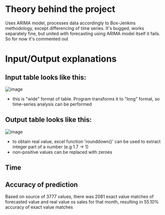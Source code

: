# Theory behind the project
Uses ARIMA model, processes data accordingly to Box-Jenkins methodology, except differencing of time series. It's bugged, works separately fine, but united with forecasting using ARIMA model itself it fails. So for now it's commented out
# Input/Output explanations
## Input table looks like this:
![image](https://github.com/user-attachments/assets/fcc07f98-b8f9-4dd6-843a-f2a8c41ab4d2)
- this is "wide" format of table. Program transforms it to "long" format, so time-series analysis can be performed
## Output table looks like this:
![image](https://github.com/user-attachments/assets/c8807583-fc58-4e49-9870-5ca559051571)
- to obtain real value, excel function 'rounddown()' can be used to extract integer part of a number (e.g 1.7 -> 1)
- non-positive values can be replaced with zeroes
## Time
## Accuracy of prediction
Based on source of 3777 values, there was 2081 exact value matches of forecasted value and real value os sales for that month, resulting in 55.10% accuracy of exact value matches
